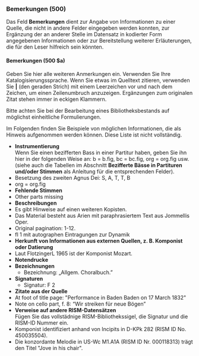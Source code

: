 ### Bemerkungen (500)

Das Feld **Bemerkungen** dient zur Angabe von Informationen zu einer Quelle, die nicht in andere Felder eingegeben werden konnten, zur Ergänzung der an anderer Stelle im Datensatz in kodierter Form angegebenen Informationen oder zur Bereitstellung weiterer Erläuterungen, die für den Leser hilfreich sein könnten.

#### Bemerkungen (500 $a)

Geben Sie hier alle weiteren Anmerkungen ein. Verwenden Sie Ihre Katalogisierungssprache. Wenn Sie etwas im Quelltext zitieren, verwenden Sie **\|** (den geraden Strich) mit einem Leerzeichen vor und nach dem Zeichen, um einen Zeilenumbruch anzuzeigen. Ergänzungen zum originalen Zitat stehen immer in eckigen Klammern.

Bitte achten Sie bei der Bearbeitung eines Bibliotheksbestands auf möglichst einheitliche Formulierungen.

Im Folgenden finden Sie Beispiele von möglichen Informationen, die als Hinweis aufgenommen werden können. Diese Liste ist nicht vollständig.

- **Instrumentierung**  
  Wenn Sie einen bezifferten Bass in einer Partitur haben, geben Sie ihn hier in der folgenden Weise an: b = b.fig, bc = bc.fig, org = org.fig usw. (siehe auch die Tabellen im Abschnitt **Bezifferte Bässe in Partituren und/oder Stimmen** als Anleitung für die entsprechenden Felder).
 - Besetzung des zweiten Agnus Dei: S, A, T, T, B
 - org = org.fig
- **Fehlende Stimmen**
 - Other parts missing
- **Beschreibungen**
 - Es gibt Hinweise auf einen weiteren Kopisten.
 - Das Material besteht aus Arien mit paraphrasiertem Text aus Jommellis Oper.
 - Original pagination: 1-12.
 - fl 1 mit autographen Eintragungen zur Dynamik
- **Herkunft von Informationen aus externen Quellen, z. B. Komponist oder Datierung**
 - Laut FlotzingerL 1965 ist der Komponist Mozart.
- **Notendrucke**
 - **Bezeichnungen**
   - Bezeichnung: „Allgem. Choralbuch.”
 - **Signaturen**
   - Signatur: F 2
- **Zitate aus der Quelle**
 - At foot of title page: "Performance in Baden Baden on 17 March 1832"
 - Note on cello part, f. 8: “Wir streiken für neue Bögen”
- **Verweise auf andere RISM-Datensätzen**  
  Fügen Sie das vollstädnige RISM-Bibliothekssigel, die Signatur und die RISM-ID Nummer ein.
 - Komponist identifiziert anhand von Incipits in D-KPk 282 (RISM ID No. 450035504).
 - Die konzordante Melodie in US-Wc M1.A1A (RISM ID Nr. 000118313) trägt den Titel "Jove in his chair".
